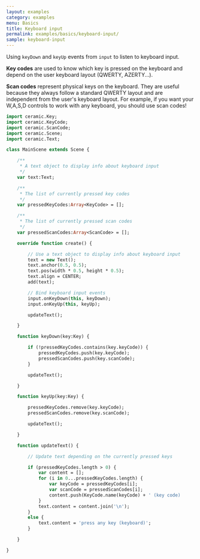 ```yaml
---
layout: examples
category: examples
menu: Basics
title: Keyboard input
permalink: examples/basics/keyboard-input/
sample: keyboard-input
---
```


Using `keyDown` and `keyUp` events from `input` to listen to keyboard input.

<p class="extra-info"><strong>Key codes</strong> are used to know which key is pressed on the keyboard and depend on the user keyboard layout (QWERTY, AZERTY...).</p>

<p class="extra-info"><strong>Scan codes</strong> represent physical keys on the keyboard. They are useful because they always follow a standard QWERTY layout and are independent from the user's keyboard layout. For example, if you want your W,A,S,D controls to work with any keyboard, you should use scan codes!</p>

```haxe
import ceramic.Key;
import ceramic.KeyCode;
import ceramic.ScanCode;
import ceramic.Scene;
import ceramic.Text;

class MainScene extends Scene {

    /**
     * A text object to display info about keyboard input
     */
    var text:Text;

    /**
     * The list of currently pressed key codes
     */
    var pressedKeyCodes:Array<KeyCode> = [];

    /**
     * The list of currently pressed scan codes
     */
    var pressedScanCodes:Array<ScanCode> = [];

    override function create() {

        // Use a text object to display info about keyboard input
        text = new Text();
        text.anchor(0.5, 0.5);
        text.pos(width * 0.5, height * 0.5);
        text.align = CENTER;
        add(text);

        // Bind keyboard input events
        input.onKeyDown(this, keyDown);
        input.onKeyUp(this, keyUp);

        updateText();

    }

    function keyDown(key:Key) {

        if (!pressedKeyCodes.contains(key.keyCode)) {
            pressedKeyCodes.push(key.keyCode);
            pressedScanCodes.push(key.scanCode);
        }

        updateText();

    }

    function keyUp(key:Key) {

        pressedKeyCodes.remove(key.keyCode);
        pressedScanCodes.remove(key.scanCode);

        updateText();

    }

    function updateText() {

        // Update text depending on the currently pressed keys

        if (pressedKeyCodes.length > 0) {
            var content = [];
            for (i in 0...pressedKeyCodes.length) {
                var keyCode = pressedKeyCodes[i];
                var scanCode = pressedScanCodes[i];
                content.push(KeyCode.name(keyCode) + ' (key code)          ' + ScanCode.name(scanCode) + ' (scan code)');
            }
            text.content = content.join('\n');
        }
        else {
            text.content = 'press any key (keyboard)';
        }

    }

}
```